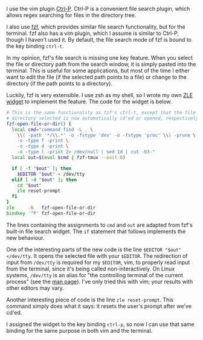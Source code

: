I use the vim plugin [Ctrl-P](https://github.com/ctrlpvim/ctrlp.vim). Ctrl-P is
a convenient file search plugin, which allows regex searching for files in the
directory tree.

I also use [fzf](https://github.com/junegunn/fzf), which provides similar file
search functionality, but for the terminal. fzf also has a vim plugin, which I
assume is similar to Ctrl-P, though I haven't used it. By default, the file
search mode of fzf is bound to the key binding `ctrl-t`.

In my opinion, fzf's file search is missing one key feature. When you select the
file or directory path from the search window, it is simply pasted into the
terminal. This is useful for some applications, but most of the time I either
want to edit the file (if the selected path points to a file) or change to the
directory (if the path points to a directory).

Luckily, fzf is very extensible. I use zsh as my shell, so I wrote my own
[ZLE widget](http://zsh.sourceforge.net/Doc/Release/Zsh-Line-Editor.html#Zle-Widgets)
to implement the feature. The code for the widget is below.

```zsh
# This is the same functionality as fzf's ctrl-t, except that the file or
# directory selected is now automatically cd'ed or opened, respectively.
fzf-open-file-or-dir() {
  local cmd="command find -L . \
    \\( -path '*/\\.*' -o -fstype 'dev' -o -fstype 'proc' \\) -prune \
    -o -type f -print \
    -o -type d -print \
    -o -type l -print 2> /dev/null | sed 1d | cut -b3-"
  local out=$(eval $cmd | fzf-tmux --exit-0)

  if [ -f "$out" ]; then
    $EDITOR "$out" < /dev/tty
  elif [ -d "$out" ]; then
    cd "$out"
    zle reset-prompt
  fi
}
zle     -N   fzf-open-file-or-dir
bindkey '^P' fzf-open-file-or-dir
```

The lines containing the assignments to `cmd` and `out` are adapted from fzf's
built-in file search widget. The `if` statement that follows implements the new
behaviour.

One of the interesting parts of the new code is the line
`$EDITOR "$out" </dev/tty`. It opens the selected file with your `$EDITOR`. The
redirection of input from `/dev/tty` is required for my `$EDITOR`, vim, to
properly read input from the terminal, since it's being called
non-interactively. On Linux systems, `/dev/tty` is an alias for "the
controlling terminal of the current process" (see the [man
page](http://linux.die.net/man/4/tty)). I've only tried this with vim; your
results with other editors may vary.

Another interesting piece of code is the line `zle reset-prompt`. This command
simply does what it says: it resets the user's prompt after we've cd'ed.

I assigned the widget to the key binding `ctrl-p`, so now I can use that same
binding for the same purpose in both vim and the terminal.
